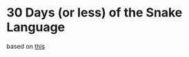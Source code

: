 # 30 Days (or less) of the Snake Language

based on [this](https://github.com/Asabeneh/30-Days-Of-Python) 